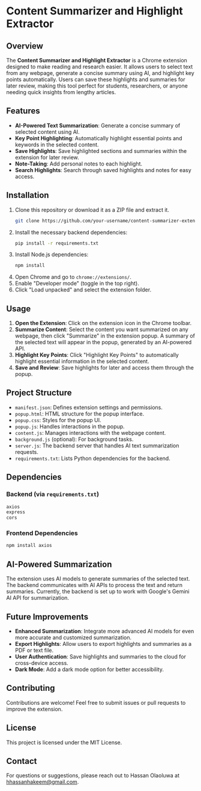# Content Summarizer and Highlight Extractor

## Overview
The **Content Summarizer and Highlight Extractor** is a Chrome extension designed to make reading and research easier. It allows users to select text from any webpage, generate a concise summary using AI, and highlight key points automatically. Users can save these highlights and summaries for later review, making this tool perfect for students, researchers, or anyone needing quick insights from lengthy articles.

## Features
- **AI-Powered Text Summarization**: Generate a concise summary of selected content using AI.
- **Key Point Highlighting**: Automatically highlight essential points and keywords in the selected content.
- **Save Highlights**: Save highlighted sections and summaries within the extension for later review.
- **Note-Taking**: Add personal notes to each highlight.
- **Search Highlights**: Search through saved highlights and notes for easy access.

## Installation
1. Clone this repository or download it as a ZIP file and extract it.
   ```bash
   git clone https://github.com/your-username/content-summarizer-extension.git
   ```
2. Install the necessary backend dependencies:
   ```bash
   pip install -r requirements.txt
   ```
3. Install Node.js dependencies:
   ```bash
   npm install
   ```
4. Open Chrome and go to `chrome://extensions/`.
5. Enable "Developer mode" (toggle in the top right).
6. Click "Load unpacked" and select the extension folder.

## Usage
1. **Open the Extension**: Click on the extension icon in the Chrome toolbar.
2. **Summarize Content**: Select the content you want summarized on any webpage, then click "Summarize" in the extension popup. A summary of the selected text will appear in the popup, generated by an AI-powered API.
3. **Highlight Key Points**: Click "Highlight Key Points" to automatically highlight essential information in the selected content.
4. **Save and Review**: Save highlights for later and access them through the popup.

## Project Structure
- `manifest.json`: Defines extension settings and permissions.
- `popup.html`: HTML structure for the popup interface.
- `popup.css`: Styles for the popup UI.
- `popup.js`: Handles interactions in the popup.
- `content.js`: Manages interactions with the webpage content.
- `background.js` (optional): For background tasks.
- `server.js`: The backend server that handles AI text summarization requests.
- `requirements.txt`: Lists Python dependencies for the backend.

## Dependencies

### Backend (via `requirements.txt`)
```txt
axios
express
cors
```

### Frontend Dependencies
```bash
npm install axios
```

## AI-Powered Summarization
The extension uses AI models to generate summaries of the selected text. The backend communicates with AI APIs to process the text and return summaries. Currently, the backend is set up to work with Google's Gemini AI API for summarization.

## Future Improvements
- **Enhanced Summarization**: Integrate more advanced AI models for even more accurate and customized summarization.
- **Export Highlights**: Allow users to export highlights and summaries as a PDF or text file.
- **User Authentication**: Save highlights and summaries to the cloud for cross-device access.
- **Dark Mode**: Add a dark mode option for better accessibility.

## Contributing
Contributions are welcome! Feel free to submit issues or pull requests to improve the extension.

## License
This project is licensed under the MIT License.

## Contact
For questions or suggestions, please reach out to Hassan Olaoluwa at [hhassanhakeem@gmail.com](mailto:hhassanhakeem@gmail.com).
